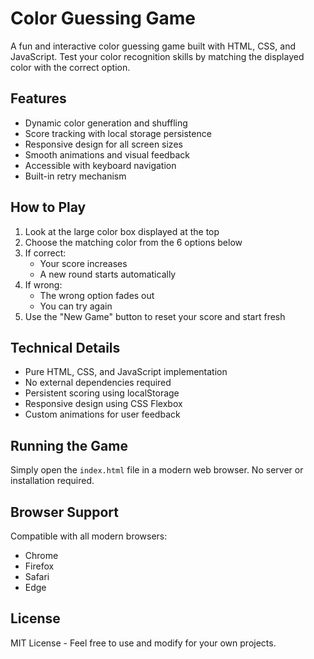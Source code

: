 # Color Guessing Game

A fun and interactive color guessing game built with HTML, CSS, and JavaScript. Test your color recognition skills by matching the displayed color with the correct option.

## Features

- Dynamic color generation and shuffling
- Score tracking with local storage persistence
- Responsive design for all screen sizes
- Smooth animations and visual feedback
- Accessible with keyboard navigation
- Built-in retry mechanism

## How to Play

1. Look at the large color box displayed at the top
2. Choose the matching color from the 6 options below
3. If correct:
   - Your score increases
   - A new round starts automatically
4. If wrong:
   - The wrong option fades out
   - You can try again
5. Use the "New Game" button to reset your score and start fresh

## Technical Details

- Pure HTML, CSS, and JavaScript implementation
- No external dependencies required
- Persistent scoring using localStorage
- Responsive design using CSS Flexbox
- Custom animations for user feedback

## Running the Game

Simply open the `index.html` file in a modern web browser. No server or installation required.

## Browser Support

Compatible with all modern browsers:

- Chrome
- Firefox
- Safari
- Edge

## License

MIT License - Feel free to use and modify for your own projects.
